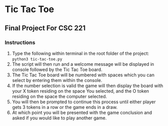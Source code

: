 # Tic Tac Toe
## Final Project For CSC 221
### Instructions
1. Type the following within terminal in the root folder of the project:
`python3 tic-tac-toe.py`
2. The script will then run and a welcome message will be displayed in console followed by the Tic Tac Toe board.
3. The Tic Tac Toe board will be numbered with spaces which you can select by entering them within the console.
4. If the number selection is valid the game will then display the board with your X token residing on the space
  You selected, and the O token residing on the space the computer selected.
5. You will then be prompted to continue this process until either player gets 3 tokens in a row or the game
  ends in a draw.
6. At which point you will be presented with the game conclusion and asked if you would like to play another game.